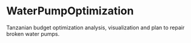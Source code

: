 # WaterPumpOptimization
Tanzanian budget optimization analysis, visualization and plan to repair broken water pumps.
